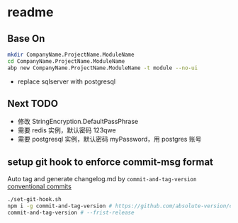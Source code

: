 # readme

## Base On

``` bash
mkdir CompanyName.ProjectName.ModuleName
cd CompanyName.ProjectName.ModuleName
abp new CompanyName.ProjectName.ModuleName -t module --no-ui
```

- replace sqlserver with postgresql

## Next TODO

- 修改 StringEncryption.DefaultPassPhrase
- 需要 redis 实例，默认密码 123qwe
- 需要 postgresql 实例，默认密码 myPassword，用 postgres 账号

## setup git hook to enforce commit-msg format

Auto tag and generate changelog.md by `commit-and-tag-version`
[conventional commits](https://www.conventionalcommits.org/en/v1.0.0/#summary)

```bash
./set-git-hook.sh
npm i -g commit-and-tag-version # https://github.com/absolute-version/commit-and-tag-version#bumpfiles-packagefiles-and-updaters
commit-and-tag-version # --frist-release 
```
